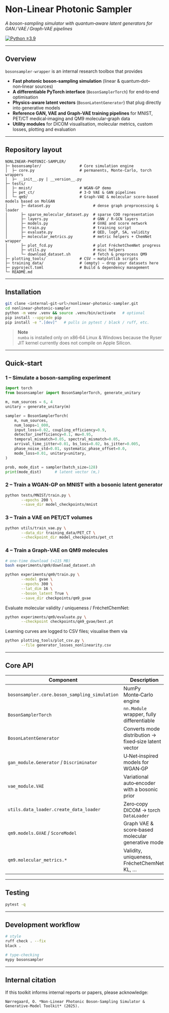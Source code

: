 # Non-Linear Photonic Sampler  
*A boson-sampling simulator with quantum‑aware latent generators for GAN / VAE / Graph‑VAE pipelines*

[![Python ≥3.9](https://img.shields.io/badge/python-3.9+-blue.svg)](https://www.python.org)

---

## Overview
`bosonsampler-wrapper` is an internal research toolbox that provides  

* **Fast photonic boson‑sampling simulation** (linear & quantum‑dot–non‑linear sources)  
* **A differentiable PyTorch interface** (`BosonSamplerTorch`) for end‑to‑end optimisation  
* **Physics‑aware latent vectors** (`BosonLatentGenerator`) that plug directly into generative models  
* **Reference GAN, VAE and Graph‑VAE training pipelines** for MNIST, PET/CT medical‑imaging and QM9 molecular‑graph data  
* **Utility modules** for DICOM visualisation, molecular metrics, custom losses, plotting and evaluation  

---

## Repository layout

```
NONLINEAR-PHOTONIC-SAMPLER/
├─ bosonsampler/                 # Core simulation engine
│  ├─ core.py                    # permanents, Monte‑Carlo, torch wrappers
│  ├─ __init__.py | __version__.py
├─ tests/
│  ├─ mnist/                     # WGAN‑GP demo
│  ├─ pet_ct/                    # 3‑D VAE & GAN pipelines
│  └─ qm9/                       # Graph‑VAE & molecular score-based models based on MolGAN
│      ├─ dataset.py                   # dense graph preprocessing & loader
│      ├─ sparse_molecular_dataset.py  # sparse COO representation
│      ├─ layers.py                    # GNN / R‑GCN layers
│      ├─ models.py                    # GVAE and score network
│      ├─ train.py                     # training script
│      ├─ evaluate.py                  # QED, logP, SA, validity 
│      ├─ molecular_metrics.py         # metric helpers + ChemNet wrapper
│      ├─ plot_fcd.py                  # plot FréchetChemNet progress
│      ├─ utils.py                     # misc helpers
│      └─ download_dataset.sh          # fetch & preprocess QM9
├─ plotting_tools/               # CSV → matplotlib scripts
├─ training_data/                # (empty) – drop your datasets here
├─ pyproject.toml                # Build & dependency management
└─ README.md
```

---

## Installation

```bash
git clone <internal-git-url>/nonlinear-photonic-sampler.git
cd nonlinear-photonic-sampler
python -m venv .venv && source .venv/bin/activate   # optional
pip install --upgrade pip
pip install -e ".[dev]"   # pulls in pytest / black / ruff, etc.
```

> **Note**  
> `numba` is installed only on x86‑64 Linux & Windows because the Ryser JIT kernel currently does not compile on Apple Silicon.

---

## Quick‑start

### 1 – Simulate a boson‑sampling experiment

```python
import torch
from bosonsampler import BosonSamplerTorch, generate_unitary

m, num_sources = 6, 4
unitary = generate_unitary(m)

sampler = BosonSamplerTorch(
    m, num_sources,
    num_loops=1_000,
    input_loss=0.02, coupling_efficiency=0.9,
    detector_inefficiency=0.1, mu=0.95,
    temporal_mismatch=0.05, spectral_mismatch=0.05,
    arrival_time_jitter=0.01, bs_loss=0.02, bs_jitter=0.005,
    phase_noise_std=0.01, systematic_phase_offset=0.0,
    mode_loss=0.01, unitary=unitary,
)

prob, mode_dist = sampler(batch_size=128)
print(mode_dist)      # latent vector (m,)
```

### 2 – Train a WGAN‑GP on MNIST with a bosonic latent generator

```bash
python tests/MNIST/train.py \
       --epochs 200 \
       --save_dir model_checkpoints/mnist
```

### 3 – Train a VAE on PET/CT volumes

```bash
python utils/train_vae.py \
       --data_dir training_data/PET_CT \
       --checkpoint_dir model_checkpoints/pet_ct
```

### 4 – Train a Graph‑VAE on QM9 molecules

```bash
# one‑time download (≈115 MB)
bash experiments/qm9/download_dataset.sh

python experiments/qm9/train.py \
       --model gvae \
       --epochs 300 \
       --lat_dim 16 \
       --boson_latent True \
       --save_dir checkpoints/qm9_gvae
```

Evaluate molecular validity / uniqueness / FréchetChemNet:

```bash
python experiments/qm9/evaluate.py \
       --checkpoint checkpoints/qm9_gvae/best.pt
```

Learning curves are logged to CSV files; visualise them via

```bash
python plotting_tools/plot_csv.py \
       --file generator_losses_nonlinearity.csv
```

---

## Core API

| Component                              | Description                                                         |
|----------------------------------------|---------------------------------------------------------------------|
| `bosonsampler.core.boson_sampling_simulation` | NumPy Monte‑Carlo engine                                            |
| `BosonSamplerTorch`                    | `nn.Module` wrapper, fully differentiable                            |
| `BosonLatentGenerator`                 | Converts mode distribution → fixed‑size latent vector               |
| `gan_module.Generator` / `Discriminator` | U‑Net‑inspired models for WGAN‑GP                                   |
| `vae_module.VAE`                       | Variational auto‑encoder with a bosonic prior                       |
| `utils.data_loader.create_data_loader` | Zero‑copy DICOM → torch `DataLoader`                                |
| `qm9.models.GVAE` / `ScoreModel`          | Graph VAE & score‑based molecular generative model        |
| `qm9.molecular_metrics.*`                 | Validity, uniqueness, FréchetChemNet, KL, …               |

---

## Testing

```bash
pytest -q
```

---

## Development workflow

```bash
# style
ruff check . --fix
black .

# type‑checking
mypy bosonsampler
```

---

## Internal citation

If this toolkit informs internal reports or papers, please acknowledge:

```
Nørregaard, O. *Non‑Linear Photonic Boson‑Sampling Simulator & Generative‑Model Toolkit* (2025).
```
